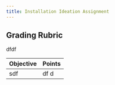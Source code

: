 ```yaml
---
title: Installation Ideation Assignment
---
```


## Grading Rubric

dfdf


| Objective | Points |
| ----- | ----- |
|sdf |df d|

